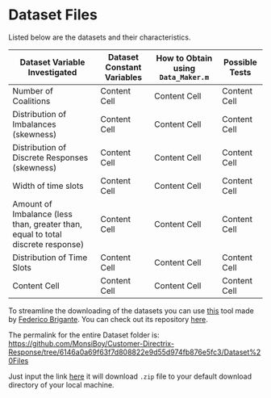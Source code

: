 # Dataset Files

Listed below are the datasets and their characteristics.

| Dataset Variable Investigated  | Dataset Constant Variables  | How to Obtain using `Data_Maker.m` | Possible Tests |
| ------------- | ------------- | ------------- | ------------- |
| Number of Coalitions  | Content Cell  |Content Cell  |Content Cell  |Content Cell  |Content Cell|
| Distribution of Imbalances (skewness)  | Content Cell  |Content Cell  |Content Cell  |Content Cell  |Content Cell  |
| Distribution of Discrete Responses (skewness)  | Content Cell  |Content Cell  |Content Cell  |Content Cell  |Content Cell  |
| Width of time slots| Content Cell  |Content Cell  |Content Cell  |Content Cell  |Content Cell  |
| Amount of Imbalance (less than, greater than, equal to total discrete response)  | Content Cell  |Content Cell  |Content Cell  |Content Cell  |Content Cell  |
| Distribution of Time Slots  | Content Cell  |Content Cell  |Content Cell  |Content Cell  |Content Cell  |
| Content Cell  | Content Cell  |Content Cell  |Content Cell  |Content Cell  |Content Cell  |


To streamline the downloading of the datasets you can use [this](https://download-directory.github.io/) tool made by [Federico Brigante](https://github.com/fregante). You can check out its repository [here](https://github.com/download-directory/download-directory.github.io.git).

The permalink for the entire Dataset folder is: https://github.com/MonsiBoy/Customer-Directrix-Response/tree/6146a0a69f63f7d808822e9d55d974fb876e5fc3/Dataset%20Files 

Just input the link [here](https://download-directory.github.io/) it will download `.zip` file to your default download directory of your local machine. 
